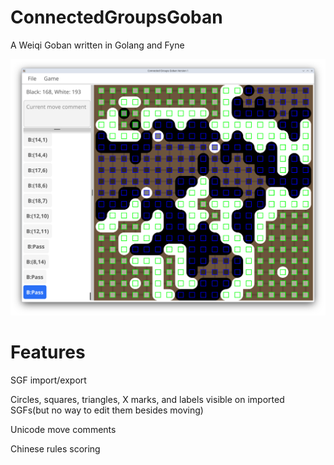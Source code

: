 # ConnectedGroupsGoban

A Weiqi Goban written in Golang and Fyne

![Screenshot](Screenshot_20240927_175928.png?raw=true "Screenshot")

# Features
SGF import/export

Circles, squares, triangles, X marks, and labels visible on imported SGFs(but no way to edit them besides moving)

Unicode move comments

Chinese rules scoring
